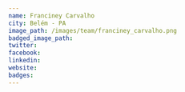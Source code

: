 ```yaml
---
name: Franciney Carvalho
city: Belém - PA 
image_path: /images/team/franciney_carvalho.png
badged_image_path: 
twitter:
facebook:
linkedin:
website:
badges:
---
```

